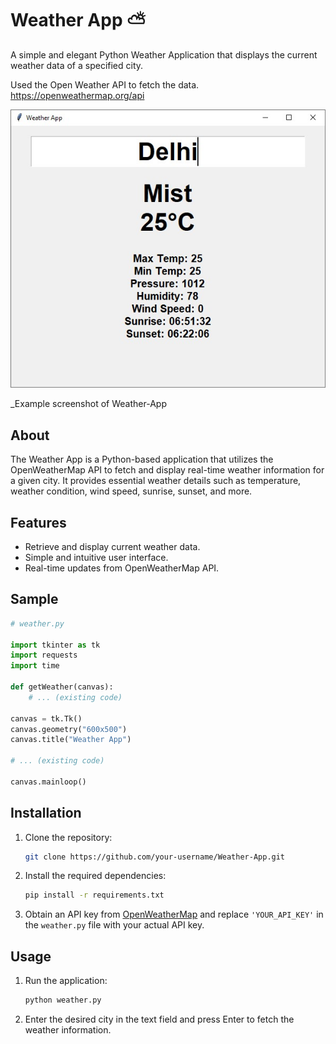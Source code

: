 # Weather App :partly_sunny:

A simple and elegant Python Weather Application that displays the current weather data of a specified city.

Used the Open Weather API to fetch the data. 
https://openweathermap.org/api

<p align="center">
  <img src="https://github.com/SAURABHSINGHDHAMI/Weather-App/blob/main/sample/delhi_weather_screenshot.jpg" />
</p>

_Example screenshot of Weather-App

## About

The Weather App is a Python-based application that utilizes the OpenWeatherMap API to fetch and display real-time weather information for a given city. It provides essential weather details such as temperature, weather condition, wind speed, sunrise, sunset, and more.

## Features

- Retrieve and display current weather data.
- Simple and intuitive user interface.
- Real-time updates from OpenWeatherMap API.

## Sample

```python
# weather.py

import tkinter as tk
import requests
import time

def getWeather(canvas):
    # ... (existing code)

canvas = tk.Tk()
canvas.geometry("600x500")
canvas.title("Weather App")

# ... (existing code)

canvas.mainloop()
```

## Installation

1. Clone the repository:
    ```bash
    git clone https://github.com/your-username/Weather-App.git
    ```

2. Install the required dependencies:
    ```bash
    pip install -r requirements.txt
    ```

3. Obtain an API key from [OpenWeatherMap](https://openweathermap.org/) and replace `'YOUR_API_KEY'` in the `weather.py` file with your actual API key.

## Usage

1. Run the application:
    ```bash
    python weather.py
    ```

2. Enter the desired city in the text field and press Enter to fetch the weather information.
